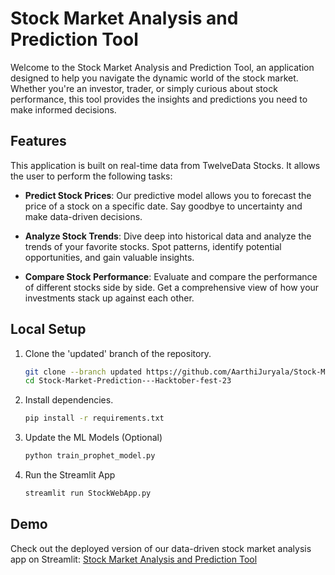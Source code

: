 # Stock Market Analysis and Prediction Tool

Welcome to the Stock Market Analysis and Prediction Tool, an application designed to help you navigate the dynamic world of the stock market. Whether you're an investor, trader, or simply curious about stock performance, this tool provides the insights and predictions you need to make informed decisions.

## Features

This application is built on real-time data from TwelveData Stocks. It allows the user to perform the following tasks:

- **Predict Stock Prices**: Our predictive model allows you to forecast the price of a stock on a specific date. Say goodbye to uncertainty and make data-driven decisions.

- **Analyze Stock Trends**: Dive deep into historical data and analyze the trends of your favorite stocks. Spot patterns, identify potential opportunities, and gain valuable insights.

- **Compare Stock Performance**: Evaluate and compare the performance of different stocks side by side. Get a comprehensive view of how your investments stack up against each other.

## Local Setup

1. Clone the 'updated' branch of the repository.
    ```bash
    git clone --branch updated https://github.com/AarthiJuryala/Stock-Market-Prediction---Hacktober-fest-23.git
    cd Stock-Market-Prediction---Hacktober-fest-23
    ```
2. Install dependencies. 
    ```bash
    pip install -r requirements.txt
    ```
3. Update the ML Models (Optional)
    ```bash
    python train_prophet_model.py
    ```
4. Run the Streamlit App
    ```bash
    streamlit run StockWebApp.py
    ```

## Demo

Check out the deployed version of our data-driven stock market analysis app on Streamlit: [Stock Market Analysis and Prediction Tool](https://stock-market-prediction-and-analysis.streamlit.app/)
